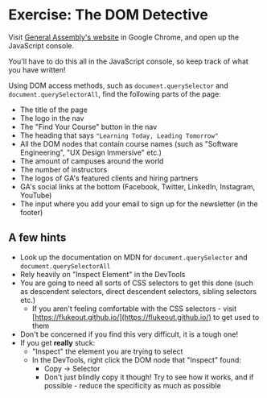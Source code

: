 # Exercise: The DOM Detective

Visit [General Assembly's website](https://generalassemb.ly/) in Google Chrome, and open up the JavaScript console.

You'll have to do this all in the JavaScript console, so keep track of what you have written!

Using DOM access methods, such as `document.querySelector` and `document.querySelectorAll`, find the following parts of the page:

- The title of the page
- The logo in the nav
- The "Find Your Course" button in the nav
- The heading that says `"Learning Today, Leading Tomorrow"`
- All the DOM nodes that contain course names (such as "Software Engineering", "UX Design Immersive" etc.)
- The amount of campuses around the world
- The number of instructors
- The logos of GA's featured clients and hiring partners
- GA's social links at the bottom (Facebook, Twitter, LinkedIn, Instagram, YouTube)
- The input where you add your email to sign up for the newsletter (in the footer)

## A few hints

- Look up the documentation on MDN for `document.querySelector` and `document.querySelectorAll`
- Rely heavily on "Inspect Element" in the DevTools
- You are going to need all sorts of CSS selectors to get this done (such as descendent selectors, direct descendent selectors, sibling selectors etc.)
  - If you aren't feeling comfortable with the CSS selectors - visit [https://flukeout.github.io/](https://flukeout.github.io/) to get used to them
- Don't be concerned if you find this very difficult, it is a tough one!
- If you get **really** stuck:
  - "Inspect" the element you are trying to select
  - In the DevTools, right click the DOM node that "Inspect" found:
    - Copy -> Selector
    - Don't just blindly copy it though! Try to see how it works, and if possible - reduce the specificity as much as possible
